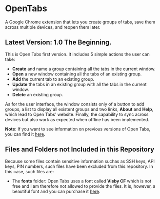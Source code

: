 # OpenTabs
A Google Chrome extension that lets you create groups of tabs, save them across multiple devices, and reopen them later.

## Latest Version: 1.0 The Beginning.
This is Open Tabs first version. It includes 5 simple actions the user can take:
- **Create** and name a group containing all the tabs in the current window.
- **Open** a new window containing all the tabs of an existing group.
- **Add** the current tab to an existing group.
- **Update** the tabs in an existing group with all the tabs in the current window.
- **Delete** an existing group.

As for the user interface, the window consists only of a button to add groups, a list to display all existent groups and two links, **About** and **Help**, which lead to Open Tabs' website. Finally, the capability to sync across devices but also work as expected when offline has been implemented.

**Note:** If you want to see information on previous versions of Open Tabs, you can find it [here](https:/OpenTabs.io/updates.html).

## Files and Folders not Included in this Repository
Because some files contain sensitive information suchas as SSH keys, API keys, PIN numbers, such files have been excluded from this repository. In this case, such files are:
- The **fonts** folder: Open Tabs uses a font called **Visby CF** which is not free and I am therefore not allowed to provide the files. It is, however, a beautiful font and you can purchase it [here](https://creativemarket.com/connary/184499-Visby-CF-%E2%80%93-Geometric-Sans-Font).
